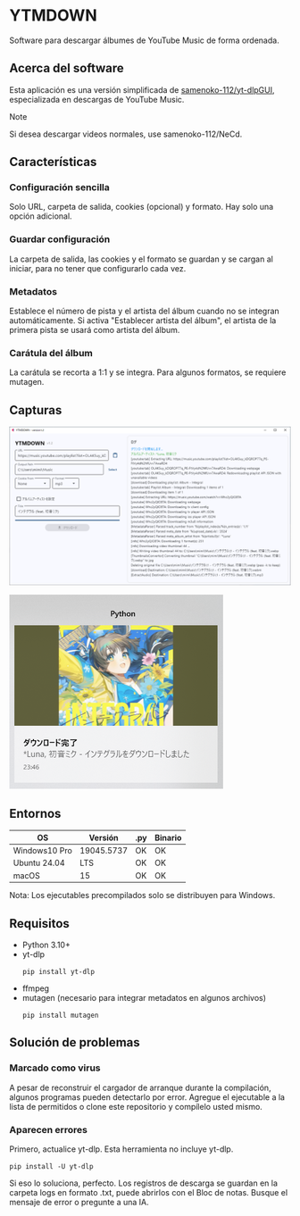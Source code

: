 # YTMDOWN
Software para descargar álbumes de YouTube Music de forma ordenada.

## Acerca del software
Esta aplicación es una versión simplificada de [samenoko-112/yt-dlpGUI](https://github.com/samenoko-112/yt-dlpGUI),
especializada en descargas de YouTube Music.

> [!NOTE]
> Si desea descargar videos normales, use samenoko-112/NeCd.

## Características
### Configuración sencilla
Solo URL, carpeta de salida, cookies (opcional) y formato.
Hay solo una opción adicional.

### Guardar configuración
La carpeta de salida, las cookies y el formato se guardan y se cargan al iniciar,
para no tener que configurarlo cada vez.

### Metadatos
Establece el número de pista y el artista del álbum cuando no se integran automáticamente.
Si activa "Establecer artista del álbum", el artista de la primera pista se usará como artista del álbum.

### Carátula del álbum
La carátula se recorta a 1:1 y se integra.
Para algunos formatos, se requiere mutagen.

## Capturas
![](img/2025-05-05-23-52-10.png)

![Notificación](img/2025-05-05-23-52-38.png)

## Entornos
| OS | Versión | .py | Binario |
| -- | --- | - | - |
| Windows10 Pro | 19045.5737 | OK | OK |
| Ubuntu 24.04 | LTS | OK | OK |
| macOS | 15 | OK | OK |

Nota: Los ejecutables precompilados solo se distribuyen para Windows.

## Requisitos
- Python 3.10+
- yt-dlp
    ```shell
    pip install yt-dlp
    ```
- ffmpeg
- mutagen (necesario para integrar metadatos en algunos archivos)
    ```shell
    pip install mutagen
    ```

## Solución de problemas
### Marcado como virus
A pesar de reconstruir el cargador de arranque durante la compilación, algunos programas pueden detectarlo por error.
Agregue el ejecutable a la lista de permitidos o clone este repositorio y compílelo usted mismo.

### Aparecen errores
Primero, actualice yt-dlp. Esta herramienta no incluye yt-dlp.
```shell
pip install -U yt-dlp
```
Si eso lo soluciona, perfecto. Los registros de descarga se guardan en la carpeta logs en formato .txt,
puede abrirlos con el Bloc de notas. Busque el mensaje de error o pregunte a una IA.


